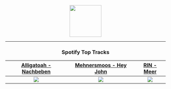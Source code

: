 <p align="center">
  <a href="https://www.tobiasmichael.de">
    <img src="https://tm-website-static.s3.eu-central-1.amazonaws.com/logo.png" width="100" height="100"/>
  </a>
</p>

---

<h3 align="center">Spotify Top Tracks</h3>

[Alligatoah - Nachbeben](https://open.spotify.com/track/11sK6e6vCnbIznpH3NfIFA)|[Mehnersmoos - Hey John](https://open.spotify.com/track/3yn9PEZHXqSh188kQ4vaMQ)|[RIN - Meer](https://open.spotify.com/track/6n4doD1HuYzu2qzwY4sA5l)
:---:|:----:|:----:
<img src="https://i.scdn.co/image/ab67616d00001e025093acd5057e8b4f4f480475"/>|<img src="https://i.scdn.co/image/ab67616d00001e0254489cced97719368a4871c6"/>|<img src="https://i.scdn.co/image/ab67616d00001e029db70e8a5bc2b6ef6614dea5"/>